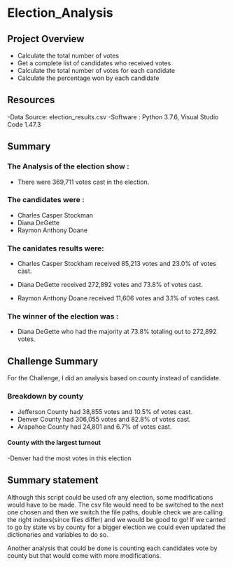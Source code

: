 # Election_Analysis
## Project Overview 

- Calculate the total number of votes
- Get a complete list of candidates who received votes
- Calculate the total number of votes for each candidate
- Calculate the percentage won by each candidate

## Resources
-Data Source: election_results.csv
-Software : Python 3.7.6, Visual Studio Code 1.47.3

## Summary

### The Analysis of the election show :

- There were 369,711 votes cast in the election.

### The candidates were :

- Charles Casper Stockman
- Diana DeGette
- Raymon Anthony Doane

### The canidates results were:

- Charles Casper Stockham received 85,213 votes and 23.0% of votes cast.

- Diana DeGette received 272,892 votes and 73.8% of votes cast.

- Raymon Anthony Doane received 11,606 votes and  3.1% of votes cast.

### The winner of the election was :

- Diana DeGette who had the majority at 73.8% totaling out to 272,892 votes. 

## Challenge Summary 

For the Challenge, I did an analysis based on county instead of candidate.

### Breakdown by county

- Jefferson County had 38,855 votes and 10.5% of votes cast.
- Denver County had 306,055 votes and 82.8% of votes cast.
- Arapahoe County had  24,801 and 6.7% of votes cast.

#### County with the largest turnout

-Denver had the most votes in this election

## Summary statement 

Although this script could be used ofr any election, some modifications would have to be made. The csv file would need to be switched to the next one chosen and then we switch the file paths, double check we are calling the right indexs(since files differ) and we would be good to go! If we canted to go by state vs by county for a bigger election we could even updated the dictionaries and variables to do so. 

Another  analysis that could be done is counting each candidates vote by county but that would come with more modifications. 


